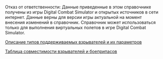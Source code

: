 Отказ от ответственности: Данные приведенные в этом справочнике получены из игры Digital Combat Simulator и открытых источников в сети интернет. Данные верны для версии игры актуальной на момент внесения изменений в справочник. Справочник может использоваться только для выполнения виртуальных полетов в игре Digital Combat Simulator.

[Описание типов поддерживаемых взрывателей и их параметров](fuzes.md)

[Таблица совместимости взрывателей и боеприпасов](fuze_to_munition.md)


